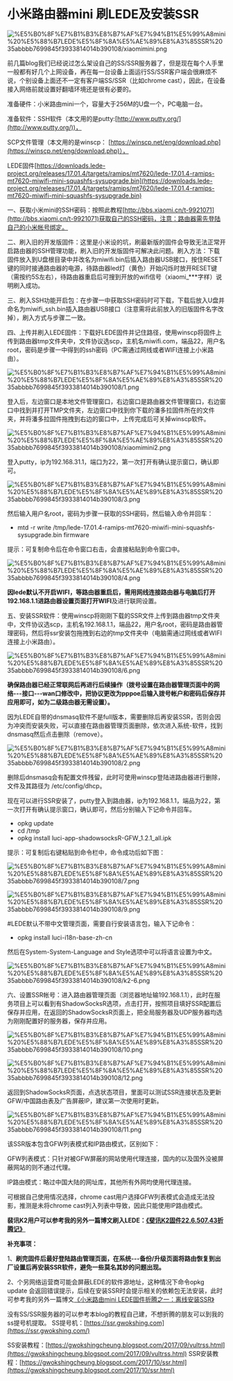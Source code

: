 # 小米路由器mini 刷LEDE及安装SSR

![%E5%B0%8F%E7%B1%B3%E8%B7%AF%E7%94%B1%E5%99%A8mini%20%E5%88%B7LEDE%E5%8F%8A%E5%AE%89%E8%A3%85SSR%2035abbbb7699845f3933814014b390108/xiaomimini.png](%E5%B0%8F%E7%B1%B3%E8%B7%AF%E7%94%B1%E5%99%A8mini%20%E5%88%B7LEDE%E5%8F%8A%E5%AE%89%E8%A3%85SSR%2035abbbb7699845f3933814014b390108/xiaomimini.png)

前几篇blog我们已经说过怎么架设自己的SS/SSR服务器了，但是现在每个人手里一般都有好几个上网设备，再在每一台设备上面运行SS/SSR客户端会很麻烦不说，个别设备上面还不一定有客户端SS/SSR（比如chrome cast），因此，在设备接入网络前就设置好翻墙环境还是很有必要的。

准备硬件：小米路由mini一个，容量大于256M的U盘一个，PC电脑一台。

准备软件：SSH软件（本文用的是putty:[http://www.putty.org/](http://www.putty.org/))，

SCP文件管理（本文用的是winscp： [https://winscp.net/eng/download.php](https://winscp.net/eng/download.php)），

LEDE固件[https://downloads.lede-project.org/releases/17.01.4/targets/ramips/mt7620/lede-17.01.4-ramips-mt7620-miwifi-mini-squashfs-sysupgrade.bin](https://downloads.lede-project.org/releases/17.01.4/targets/ramips/mt7620/lede-17.01.4-ramips-mt7620-miwifi-mini-squashfs-sysupgrade.bin)

一、获取小米mini的SSH密码：按照此教程[http://bbs.xiaomi.cn/t-9921071](http://bbs.xiaomi.cn/t-9921071)获取自己的SSH密码，注意：路由器需先登陆自己的小米帐号绑定。

二、刷入旧的开发版固件：这里是小米设的坑，刷最新版的固件会导致无法正常开启路由器的SSH管理功能，刷入旧的开发版固件可解决此问题。刷入方法：下载固件放入到U盘根目录中并改名为miwifi.bin后插入路由器USB接口，按住RESET键的同时接通路由器的电源，待路由器led灯（黄色）开始闪烁时放开RESET键（需按约5S左右），待路由器重启后可搜到开放的wifi信号（xiaomi_***字样）说明刷入成功。

三、刷入SSH功能开启包：在步骤一中获取SSH密码时可下载，下载后放入U盘并命名为miwifi_ssh.bin插入路由器USB接口（注意需将此前放入的旧版固件名字改掉），刷入方式与步骤二一致。

四、上传并刷入LEDE固件：下载好LEDE固件并记住路径，使用winscp将固件上传到路由器tmp文件夹中，文件协议选scp，主机名miwifi.com，端品22，用户名root，密码是步骤一中得到的ssh密码（PC需通过网线或者WIFI连接上小米路由）。

![%E5%B0%8F%E7%B1%B3%E8%B7%AF%E7%94%B1%E5%99%A8mini%20%E5%88%B7LEDE%E5%8F%8A%E5%AE%89%E8%A3%85SSR%2035abbbb7699845f3933814014b390108/1.png](%E5%B0%8F%E7%B1%B3%E8%B7%AF%E7%94%B1%E5%99%A8mini%20%E5%88%B7LEDE%E5%8F%8A%E5%AE%89%E8%A3%85SSR%2035abbbb7699845f3933814014b390108/1.png)

登入后，左边窗口是本地文件管理窗口，右边窗口是路由器文件管理窗口，右边窗口中找到并打开TMP文件夹，左边窗口中找到你下载的潘多拉固件所在的文件夹，并将潘多拉固件拖拽到右边的窗口中，上传完成后可关掉winscp软件。

![%E5%B0%8F%E7%B1%B3%E8%B7%AF%E7%94%B1%E5%99%A8mini%20%E5%88%B7LEDE%E5%8F%8A%E5%AE%89%E8%A3%85SSR%2035abbbb7699845f3933814014b390108/xiaomimini2.png](%E5%B0%8F%E7%B1%B3%E8%B7%AF%E7%94%B1%E5%99%A8mini%20%E5%88%B7LEDE%E5%8F%8A%E5%AE%89%E8%A3%85SSR%2035abbbb7699845f3933814014b390108/xiaomimini2.png)

登入putty，ip为192.168.31.1，端口为22，第一次打开有确认提示窗口，确认即可。

![%E5%B0%8F%E7%B1%B3%E8%B7%AF%E7%94%B1%E5%99%A8mini%20%E5%88%B7LEDE%E5%8F%8A%E5%AE%89%E8%A3%85SSR%2035abbbb7699845f3933814014b390108/3.png](%E5%B0%8F%E7%B1%B3%E8%B7%AF%E7%94%B1%E5%99%A8mini%20%E5%88%B7LEDE%E5%8F%8A%E5%AE%89%E8%A3%85SSR%2035abbbb7699845f3933814014b390108/3.png)

然后输入用户名root，密码为步骤一获取的SSH密码，然后输入命令并回车：

- mtd -r write /tmp/lede-17.01.4-ramips-mt7620-miwifi-mini-squashfs-sysupgrade.bin firmware

提示：可复制命令后在命令窗口右击，会直接粘贴到命令窗口中。

![%E5%B0%8F%E7%B1%B3%E8%B7%AF%E7%94%B1%E5%99%A8mini%20%E5%88%B7LEDE%E5%8F%8A%E5%AE%89%E8%A3%85SSR%2035abbbb7699845f3933814014b390108/4.png](%E5%B0%8F%E7%B1%B3%E8%B7%AF%E7%94%B1%E5%99%A8mini%20%E5%88%B7LEDE%E5%8F%8A%E5%AE%89%E8%A3%85SSR%2035abbbb7699845f3933814014b390108/4.png)

**因lede默认不开启WIFI，等路由器重启后，需用网线连接路由器与电脑后打开192.168.1.1进路由器设置页面打开WIFI**及进行联网设置。

五、安装SSR软件：使用winscp将刚刚下载的SSR文件上传到路由器tmp文件夹中，文件协议选scp，主机名192.168.1.1，端品22，用户名root，密码是路由器管理密码，然后将ssr安装包拖拽到右边的tmp文件夹中（电脑需通过网线或者WIFI连接上小米路由）。

![%E5%B0%8F%E7%B1%B3%E8%B7%AF%E7%94%B1%E5%99%A8mini%20%E5%88%B7LEDE%E5%8F%8A%E5%AE%89%E8%A3%85SSR%2035abbbb7699845f3933814014b390108/6.png](%E5%B0%8F%E7%B1%B3%E8%B7%AF%E7%94%B1%E5%99%A8mini%20%E5%88%B7LEDE%E5%8F%8A%E5%AE%89%E8%A3%85SSR%2035abbbb7699845f3933814014b390108/6.png)

**确保路由器已经正常联网后再进行后续操作（拨号设置在路由器管理页面中的网络---接口---wan口修改中，把协议更改为pppoe后输入拨号帐户和密码后保存并应用即可，如为二级路由器无需设置）。**

因为LEDE自带的dnsmasq软件不是full版本，需要删除后再安装SSR，否则会因为冲突而安装失败，可以直接在路由器管理页面删除，依次进入系统-软件，找到dnsmasq然后点击删除（remove）。

![%E5%B0%8F%E7%B1%B3%E8%B7%AF%E7%94%B1%E5%99%A8mini%20%E5%88%B7LEDE%E5%8F%8A%E5%AE%89%E8%A3%85SSR%2035abbbb7699845f3933814014b390108/2.png](%E5%B0%8F%E7%B1%B3%E8%B7%AF%E7%94%B1%E5%99%A8mini%20%E5%88%B7LEDE%E5%8F%8A%E5%AE%89%E8%A3%85SSR%2035abbbb7699845f3933814014b390108/2.png)

删除后dnsmasq会有配置文件残留，此时可使用winscp登陆进路由器进行删除，文件及其路径为 /etc/config/dhcp。

现在可以进行SSR安装了，putty登入到路由器，ip为192.168.1.1，端品为22，第一次打开有确认提示窗口，确认即可，然后分别输入下记命令并回车。

- opkg update
- cd /tmp
- opkg install luci-app-shadowsocksR-GFW_1.2.1_all.ipk

提示：可复制后右键粘贴到命令栏中，命令成功后如下图：

![%E5%B0%8F%E7%B1%B3%E8%B7%AF%E7%94%B1%E5%99%A8mini%20%E5%88%B7LEDE%E5%8F%8A%E5%AE%89%E8%A3%85SSR%2035abbbb7699845f3933814014b390108/7.png](%E5%B0%8F%E7%B1%B3%E8%B7%AF%E7%94%B1%E5%99%A8mini%20%E5%88%B7LEDE%E5%8F%8A%E5%AE%89%E8%A3%85SSR%2035abbbb7699845f3933814014b390108/7.png)

![%E5%B0%8F%E7%B1%B3%E8%B7%AF%E7%94%B1%E5%99%A8mini%20%E5%88%B7LEDE%E5%8F%8A%E5%AE%89%E8%A3%85SSR%2035abbbb7699845f3933814014b390108/9.png](%E5%B0%8F%E7%B1%B3%E8%B7%AF%E7%94%B1%E5%99%A8mini%20%E5%88%B7LEDE%E5%8F%8A%E5%AE%89%E8%A3%85SSR%2035abbbb7699845f3933814014b390108/9.png)

#LEDE默认不带中文管理页面，需要自行安装语言包，输入下记命令：

- opkg install luci-i18n-base-zh-cn

然后在System-System-Language and Style选项中可以将语言设置为中文。

![%E5%B0%8F%E7%B1%B3%E8%B7%AF%E7%94%B1%E5%99%A8mini%20%E5%88%B7LEDE%E5%8F%8A%E5%AE%89%E8%A3%85SSR%2035abbbb7699845f3933814014b390108/k2-6.png](%E5%B0%8F%E7%B1%B3%E8%B7%AF%E7%94%B1%E5%99%A8mini%20%E5%88%B7LEDE%E5%8F%8A%E5%AE%89%E8%A3%85SSR%2035abbbb7699845f3933814014b390108/k2-6.png)

六、设置SSR帐号：进入路由器管理页面（浏览器地址输192.168.1.1），此时在服务项目上可以看到有ShadowSocksR选项，点击打开，按照项目填好SSR配置后保存并应用，在返回的ShadowSocksR页面上，把全局服务器及UDP服务器均选为刚刚配置好的服务器，保存并应用。

![%E5%B0%8F%E7%B1%B3%E8%B7%AF%E7%94%B1%E5%99%A8mini%20%E5%88%B7LEDE%E5%8F%8A%E5%AE%89%E8%A3%85SSR%2035abbbb7699845f3933814014b390108/10.png](%E5%B0%8F%E7%B1%B3%E8%B7%AF%E7%94%B1%E5%99%A8mini%20%E5%88%B7LEDE%E5%8F%8A%E5%AE%89%E8%A3%85SSR%2035abbbb7699845f3933814014b390108/10.png)

![%E5%B0%8F%E7%B1%B3%E8%B7%AF%E7%94%B1%E5%99%A8mini%20%E5%88%B7LEDE%E5%8F%8A%E5%AE%89%E8%A3%85SSR%2035abbbb7699845f3933814014b390108/12.png](%E5%B0%8F%E7%B1%B3%E8%B7%AF%E7%94%B1%E5%99%A8mini%20%E5%88%B7LEDE%E5%8F%8A%E5%AE%89%E8%A3%85SSR%2035abbbb7699845f3933814014b390108/12.png)

返回到ShadowSocksR页面，点选状态项目，里面可以测试SSR连接状态及更新GFW/中国路由表及广告屏蔽IP，建议第一次使用时更新。

![%E5%B0%8F%E7%B1%B3%E8%B7%AF%E7%94%B1%E5%99%A8mini%20%E5%88%B7LEDE%E5%8F%8A%E5%AE%89%E8%A3%85SSR%2035abbbb7699845f3933814014b390108/11.png](%E5%B0%8F%E7%B1%B3%E8%B7%AF%E7%94%B1%E5%99%A8mini%20%E5%88%B7LEDE%E5%8F%8A%E5%AE%89%E8%A3%85SSR%2035abbbb7699845f3933814014b390108/11.png)

该SSR版本包含GFW列表模式和IP路由模式，区别如下：

GFW列表模式：只针对被GFW屏蔽的网站使用代理连接，国内的以及国外没被屏蔽网站的则不通过代理。

IP路由模式：略过中国大陆的网址库，其他所有外网均使用代理连接。

可根据自己使用情况选择，chrome cast用户选择GFW列表模式会造成无法投影，推测是未将chrome cast列入列表中导致，因此只能使用IP路由模式。

**裴讯K2用户可以参考我的另外一篇博文刷入LEDE：[《斐讯K2固件22.6.507.43折腾记》](https://gwokshingcheung.blogspot.com/2018/05/k222650743.html)**

**补充事项：**

1、**刷完固件后最好登陆路由管理页面，在系统---备份/升级页面将路由恢复到出厂设置后再安装SSR软件，避免一些莫名其妙的问题出现。**

2、个另网络运营商可能会屏蔽LEDE的软件源地址，这种情况下命令opkg update 会返回错误提示，后续在安装SSR时会提示相关的依赖包无法安装，此时可参考我的另外一篇博文[《小米路由mini LEDE固件折腾之一：离线安装SSR》](https://gwokshingcheung.blogspot.com/2018/01/miniopenwrtssr.html)

没有SS/SSR服务器的可以参考本blog的教程自己建，不想折腾的朋友可以到我的ss提号机提取。
 SS提号机：[https://ssr.gwokshing.com](https://ssr.gwokshing.com/)

SS安装教程：[https://gwokshingcheung.blogspot.com/2017/09/vultrss.html](https://gwokshingcheung.blogspot.com/2017/09/vultrss.html)
 SSR安装教程：[https://gwokshingcheung.blogspot.com/2017/10/ssr.html](https://gwokshingcheung.blogspot.com/2017/10/ssr.html)